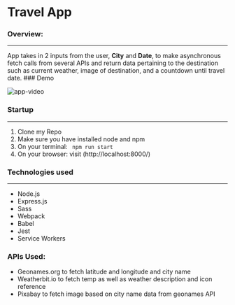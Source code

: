 # Travel App

### Overview:

<hr>
App takes in 2 inputs from the user, <strong>City</strong> and <strong>Date</strong>, to make asynchronous fetch calls from several APIs and return data pertaining to the destination such as current weather, image of destination, and a countdown until travel date.
### Demo

![app-video](https://user-images.githubusercontent.com/73139687/130270184-13463066-d434-4988-9008-a7ac8bd11c01.gif)

### Startup

<hr>

1. Clone my Repo
2. Make sure you have installed node and npm
3. On your terminal: <code> npm run start </code>
4. On your browser: visit (http://localhost:8000/)

### Technologies used

<hr>

- Node.js
- Express.js
- Sass
- Webpack
- Babel
- Jest
- Service Workers

### APIs Used:

- Geonames.org to fetch latitude and longitude and city name
- Weatherbit.io to fetch temp as well as weather description and icon reference
- Pixabay to fetch image based on city name data from geonames API
